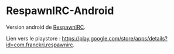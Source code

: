 # RespawnIRC-Android

Version android de [RespawnIRC](https://github.com/FranckRJ/RespawnIRC).

Lien vers le playstore : https://play.google.com/store/apps/details?id=com.franckrj.respawnirc.

